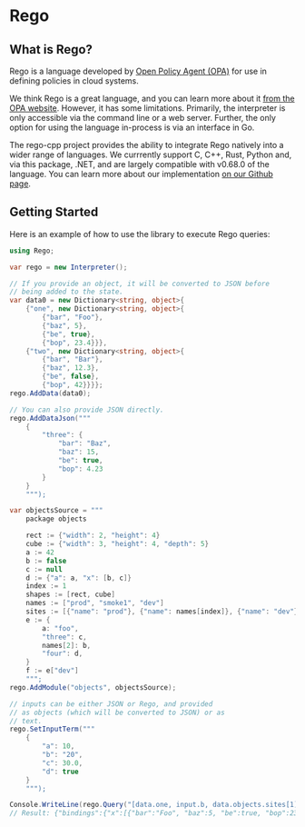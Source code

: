 # Rego

## What is Rego?

Rego is a language developed by [Open Policy Agent (OPA)](https://www.openpolicyagent.org/) for use in defining policies in cloud systems.

We think Rego is a great language, and you can learn more about it [from the OPA website](https://www.openpolicyagent.org/docs/latest/policy-language/). However, it has some limitations. Primarily, the interpreter is only accessible via the command line or a web server. Further, the only option for using the language in-process is via an interface in Go.

The rego-cpp project provides the ability to integrate Rego natively into a wider range of languages. We currrently support C, C++, Rust, Python and, via this package, .NET, and are largely compatible with v0.68.0 of the language. You can learn more about our implementation [on our Github page](https://github.com/microsoft/rego-cpp).

## Getting Started

Here is an example of how to use the library to execute Rego queries:

```csharp
using Rego;

var rego = new Interpreter();

// If you provide an object, it will be converted to JSON before
// being added to the state.
var data0 = new Dictionary<string, object>{
    {"one", new Dictionary<string, object>{
        {"bar", "Foo"},
        {"baz", 5},
        {"be", true},
        {"bop", 23.4}}},
    {"two", new Dictionary<string, object>{
        {"bar", "Bar"},
        {"baz", 12.3},
        {"be", false},
        {"bop", 42}}}};
rego.AddData(data0);

// You can also provide JSON directly.
rego.AddDataJson("""
    {
        "three": {
            "bar": "Baz",
            "baz": 15,
            "be": true,
            "bop": 4.23
        }
    }
    """);

var objectsSource = """
    package objects

    rect := {"width": 2, "height": 4}
    cube := {"width": 3, "height": 4, "depth": 5}
    a := 42
    b := false
    c := null
    d := {"a": a, "x": [b, c]}
    index := 1
    shapes := [rect, cube]
    names := ["prod", "smoke1", "dev"]
    sites := [{"name": "prod"}, {"name": names[index]}, {"name": "dev"}]
    e := {
        a: "foo",
        "three": c,
        names[2]: b,
        "four": d,
    }
    f := e["dev"]
    """;
rego.AddModule("objects", objectsSource);

// inputs can be either JSON or Rego, and provided
// as objects (which will be converted to JSON) or as
// text.
rego.SetInputTerm("""
    {
        "a": 10,
        "b": "20",
        "c": 30.0,
        "d": true
    }
    """);

Console.WriteLine(rego.Query("[data.one, input.b, data.objects.sites[1]] = x"));
// Result: {"bindings":{"x":[{"bar":"Foo", "baz":5, "be":true, "bop":23.4}, "20", {"name":"smoke1"}]}}
```
